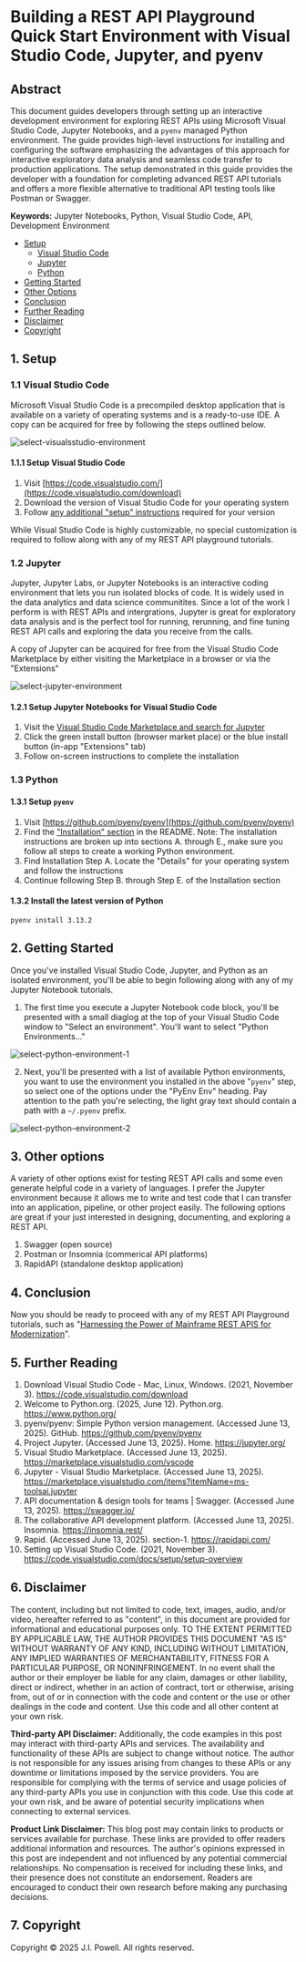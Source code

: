 # Building a REST API Playground Quick Start Environment with Visual Studio Code, Jupyter, and pyenv

## Abstract

This document guides developers through setting up an interactive development environment for exploring REST APIs using Microsoft Visual Studio Code, Jupyter Notebooks, and a `pyenv` managed Python environment. The guide provides high-level instructions for installing and configuring the software emphasizing the advantages of this approach for interactive exploratory data analysis and seamless code transfer to production applications. The setup demonstrated in this guide provides the developer with a foundation for completing advanced REST API tutorials and offers a more flexible alternative to traditional API testing tools like Postman or Swagger.

**Keywords:** Jupyter Notebooks, Python, Visual Studio Code, API, Development Environment

- [Setup](#setup)
    - [Visual Studio Code](#visual-studio-code)
    - [Jupyter](#jupyter)
    - [Python](#python)
- [Getting Started](#getting-started)
- [Other Options](#other-options)
- [Conclusion](#conclusion)
- [Further Reading](#further-reading)
- [Disclaimer](#disclaimer)
- [Copyright](#copyright)

## 1. Setup

### 1.1 Visual Studio Code

Microsoft Visual Studio Code is a precompiled desktop application that is available on a variety of operating systems and is a ready-to-use IDE. A copy can be acquired for free by following the steps outlined below.

![select-visualsstudio-environment](https://github.com/user-attachments/assets/d7790212-10ce-49e4-b18a-82e87e830134)

#### 1.1.1 Setup Visual Studio Code

1. Visit [https://code.visualstudio.com/](https://code.visualstudio.com/download)
2. Download the version of Visual Studio Code for your operating system
3. Follow [any additional "setup" instructions](https://code.visualstudio.com/docs/setup/setup-overview) required for your version

While Visual Studio Code is highly customizable, no special customization is required to follow along with any of my REST API playground tutorials.

### 1.2 Jupyter

Jupyter, Jupyter Labs, or Jupyter Notebooks is an interactive coding environment that lets you run isolated blocks of code. It is widely used in the data analytics and data science communitites. Since a lot of the work I perform is with REST APIs and intergrations, Jupyter is great for exploratory data analysis and is the perfect tool for running, rerunning, and fine tuning REST API calls and exploring the data you receive from the calls.

A copy of Jupyter can be acquired for free from the Visual Studio Code Marketplace by either visiting the Marketplace in a browser or via the "Extensions"

![select-jupyter-environment](https://github.com/user-attachments/assets/9bb6fbf1-17e5-40e1-9701-83cf9a045649)

#### 1.2.1 Setup Jupyter Notebooks for Visual Studio Code

1. Visit the [Visual Studio Code Marketplace and search for Jupyter](https://marketplace.visualstudio.com/items?itemName=ms-toolsai.jupyter)
2. Click the green install button (browser market place) or the blue install button (in-app "Extensions" tab)
3. Follow on-screen instructions to complete the installation

### 1.3 Python

#### 1.3.1 Setup `pyenv`

1. Visit [https://github.com/pyenv/pyenv](https://github.com/pyenv/pyenv)
2. Find the ["Installation" section](https://github.com/pyenv/pyenv?tab=readme-ov-file#installation) in the README. Note: The installation instructions are broken up into sections A. through E., make sure you follow all steps to create a working Python environment.
3. Find Installation Step A. Locate the "Details" for your operating system and follow the instructions
4. Continue following Step B. through Step E. of the Installation section

#### 1.3.2 Install the latest version of Python

```pyenv install 3.13.2```

## 2. Getting Started

Once you've installed Visual Studio Code, Jupyter, and Python as an isolated environment, you'll be able to begin following along with any of my Jupyter Notebook tutorials.

1. The first time you execute a Jupyter Notebook code block, you'll be presented with a small diaglog at the top of your Visual Studio Code window to "Select an environment". You'll want to select "Python Environments..."

![select-python-environment-1](https://github.com/user-attachments/assets/421d9894-0fea-4637-a67c-efdb21209373)

2. Next, you'll be presented with a list of available Python environments, you want to use the environment you installed in the above "`pyenv`" step, so select one of the options under the "PyEnv Env" heading. Pay attention to the path you're selecting, the light gray text should contain a path with a `~/.pyenv` prefix.

![select-python-environment-2](https://github.com/user-attachments/assets/919650cc-06b8-4fa3-843b-21c9f29df9b0)

## 3. Other options
A variety of other options exist for testing REST API calls and some even generate helpful code in a variety of languages. I prefer the Jupyter environment because it allows me to write and test code that I can transfer into an application, pipeline, or other project easily. The following options are great if your just interested in designing, documenting, and exploring a REST API.

1. Swagger (open source)
2. Postman or Insomnia (commerical API platforms)
3. RapidAPI (standalone desktop application)

## 4. Conclusion

Now you should be ready to proceed with any of my REST API Playground tutorials, such as "[Harnessing the Power of Mainframe REST APIS for Modernization](https://github.com/joshuapowell/harnessing-the-power-of-mainframe-rest-apis-for-modernization)".

## 5. Further Reading

1. Download Visual Studio Code - Mac, Linux, Windows. (2021, November 3). https://code.visualstudio.com/download
2. Welcome to Python.org. (2025, June 12). Python.org. https://www.python.org/
3. pyenv/pyenv: Simple Python version management. (Accessed June 13, 2025). GitHub. https://github.com/pyenv/pyenv
4. Project Jupyter. (Accessed June 13, 2025). Home. https://jupyter.org/
5. Visual Studio Marketplace. (Accessed June 13, 2025). https://marketplace.visualstudio.com/vscode
6. Jupyter - Visual Studio Marketplace. (Accessed June 13, 2025). https://marketplace.visualstudio.com/items?itemName=ms-toolsai.jupyter
7. API documentation & design tools for teams | Swagger. (Accessed June 13, 2025). https://swagger.io/
8. The collaborative API development platform. (Accessed June 13, 2025). Insomnia. https://insomnia.rest/
9. Rapid. (Accessed June 13, 2025). section-1. https://rapidapi.com/
10. Setting up Visual Studio Code. (2021, November 3). https://code.visualstudio.com/docs/setup/setup-overview

## 6. Disclaimer
The content, including but not limited to code, text, images, audio, and/or video, hereafter referred to as "content", in this document are provided for informational and educational purposes only. TO THE EXTENT PERMITTED BY APPLICABLE LAW, THE AUTHOR PROVIDES THIS DOCUMENT "AS IS" WITHOUT WARRANTY OF ANY KIND, INCLUDING WITHOUT LIMITATION, ANY IMPLIED WARRANTIES OF MERCHANTABILITY, FITNESS FOR A PARTICULAR PURPOSE, OR NONINFRINGEMENT. In no event shall the author or their employer be liable for any claim, damages or other liability, direct or indirect, whether in an action of contract, tort or otherwise, arising from, out of or in connection with the code and content or the use or other dealings in the code and content. Use this code and all other content at your own risk. 

**Third-party API Disclaimer:** Additionally, the code examples in this post may interact with third-party APIs and services. The availability and functionality of these APIs are subject to change without notice. The author is not responsible for any issues arising from changes to these APIs or any downtime or limitations imposed by the service providers. You are responsible for complying with the terms of service and usage policies of any third-party APIs you use in conjunction with this code. Use this code at your own risk, and be aware of potential security implications when connecting to external services.

**Product Link Disclaimer:** This blog post may contain links to products or services available for purchase. These links are provided to offer readers additional information and resources. The author's opinions expressed in this post are independent and not influenced by any potential commercial relationships. No compensation is received for including these links, and their presence does not constitute an endorsement. Readers are encouraged to conduct their own research before making any purchasing decisions.

## 7. Copyright
Copyright &copy; 2025 J.I. Powell. All rights reserved.
